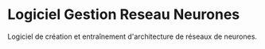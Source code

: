 # Logiciel Gestion Reseau Neurones

Logiciel de création et entraînement d'architecture de réseaux de neurones.